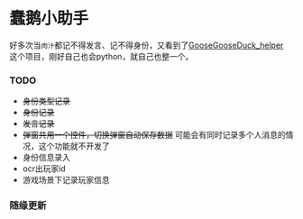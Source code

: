  # 蠢鹅小助手 
 好多次当`肉汁`都记不得发言、记不得身份，又看到了[GooseGooseDuck_helper](https://github.com/Wandering-Li/GooseGooseDuck_helper) 这个项目，刚好自己也会python，就自己也整一个。
 ### TODO
 - ~~身份类型记录~~
 - ~~身份记录~~
 - ~~发言记录~~
 - ~~弹窗共用一个控件，切换弹窗自动保存数据~~ 可能会有同时记录多个人消息的情况，这个功能就不开发了
 - 身份信息录入
 - ocr出玩家id 
 - 游戏场景下记录玩家信息

### 随缘更新